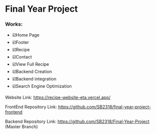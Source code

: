 

# Final Year Project 

### Works:

* ☑️Home Page
* ☑️Footer
* ☑️Recipe
* ☑️Contact
* ☑️View Full Recipe
* ☑️Backend Creation
* ☑️Backend integration
* ☑️Search Engine Optimization


Website Link: https://recipe-website-eta.vercel.app/

FrontEnd Repository Link: https://github.com/SB2318/final-year-project-frontend

Backend Repository Link: https://github.com/SB2318/Final-Year-Project    (Master Branch)

